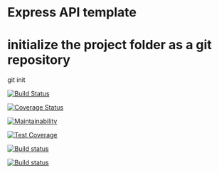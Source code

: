 # Express API template

# initialize the project folder as a git repository
git init

[![Build Status](https://travis-ci.com/brennannewton/ssd-server.svg?branch=master)](https://travis-ci.com/brennannewton/ssd-server)

[![Coverage Status](https://coveralls.io/repos/github/brennannewton/ssd-server/badge.svg?branch=master)](https://coveralls.io/github/brennannewton/ssd-server?branch=master)

[![Maintainability](https://api.codeclimate.com/v1/badges/04f116d4048131bbce34/maintainability)](https://codeclimate.com/github/brennannewton/ssd-server/maintainability)

[![Test Coverage](https://api.codeclimate.com/v1/badges/04f116d4048131bbce34/test_coverage)](https://codeclimate.com/github/brennannewton/ssd-server/test_coverage)

[![Build status](https://ci.appveyor.com/api/projects/status/p50axla6f4ivlxpt?svg=true)](https://ci.appveyor.com/project/brennannewton/ssd-server)

[![Build status](https://ci.appveyor.com/api/projects/status/p50axla6f4ivlxpt/branch/master?svg=true)](https://ci.appveyor.com/project/brennannewton/ssd-server/branch/master)